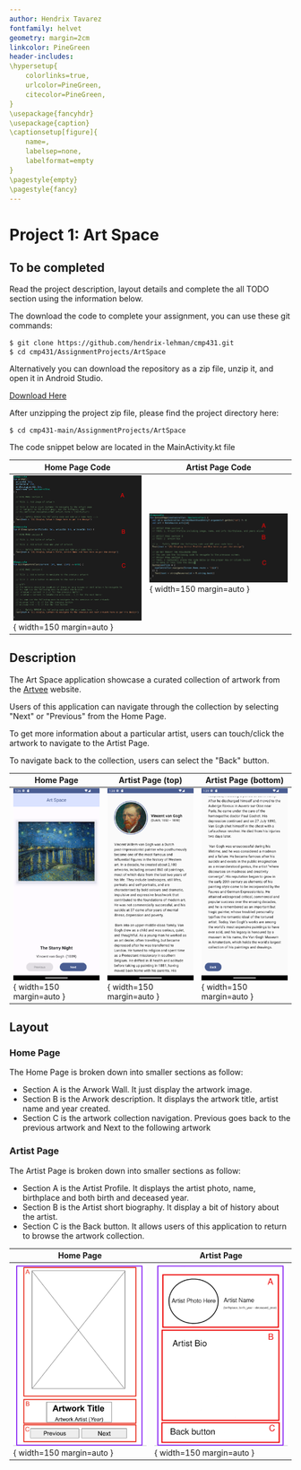```yaml
---
author: Hendrix Tavarez
fontfamily: helvet
geometry: margin=2cm
linkcolor: PineGreen
header-includes:
\hypersetup{
    colorlinks=true,
    urlcolor=PineGreen,
    citecolor=PineGreen,
}
\usepackage{fancyhdr}
\usepackage{caption}
\captionsetup[figure]{
    name=,
    labelsep=none,
    labelformat=empty
}
\pagestyle{empty}
\pagestyle{fancy}
---
```


# Project 1: Art Space


## To be completed 

Read the project description, layout details and complete the all TODO section using the information below.

The download the code to complete your assignment, you can use these git commands:

```
$ git clone https://github.com/hendrix-lehman/cmp431.git
$ cd cmp431/AssignmentProjects/ArtSpace
```
Alternatively you can download the repository as a zip file, unzip it, and open it in Android Studio.

[Download Here](https://github.com/hendrix-lehman/cmp431/archive/refs/heads/main.zip)

After unzipping the project zip file, please find the project directory here:
```
$ cd cmp431-main/AssignmentProjects/ArtSpace 
```

The code snippet below are located in the MainActivity.kt file

| Home Page Code     | Artist Page Code       |
|-----------------|--------------------|
| ![Home Page code](./assets/homepage-code.png){ width=150 margin=auto } | ![Artist Page code](./assets/artistpage-code.png){ width=150 margin=auto } |


## Description

The Art Space application showcase a curated collection of artwork from the [Artvee](https://artvee.com/) website.

Users of this application can navigate through the collection by selecting "Next" or "Previous" from the Home Page.

To get more information about a particular artist, users can touch/click the artwork to navigate to the Artist Page. 

To navigate back to the collection, users can select the "Back" button. 

| Home Page       |       Artist Page  (top)      |      Artist Page (bottom) |
|-----------------|-------------------------------|------------------------|
| ![Home Page image](./assets/homepage.png){ width=150 margin=auto } | ![Artist Page top](./assets/artistpage-1.png){ width=150 margin=auto } | ![Artist Page top](./assets/artistpage-2.png){ width=150 margin=auto } |

## Layout

### Home Page

The Home Page is broken down into smaller sections as follow:

- Section A is the Arwork Wall. It just display the artwork image.
- Section B is the Arwork description. It displays the artwork title, artist name and year created.
- Section C is the artwork collection navigation. Previous goes back to the previous artwork and Next to the following artwork

### Artist Page

The Artist Page is broken down into smaller sections as follow:

- Section A is the Artist Profile. It displays the artist photo, name, birthplace and both birth and deceased year.
- Section B is the Artist short biography. It display a bit of history about the artist.
- Section C is the Back button. It allows users of this application to return to browse the artwork collection.

| Home Page       | Artist Page        |
|-----------------|--------------------|
| ![Home Page layout](./assets/homepage-layout.png){ width=150 margin=auto } | ![Artist Page layout](./assets/artistpage-layout.png){ width=150 margin=auto } |


